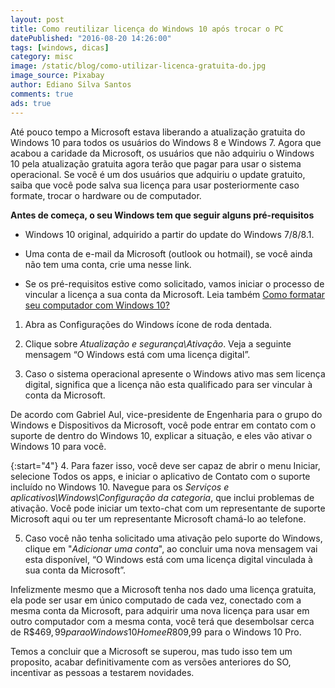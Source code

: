 ```yaml
---
layout: post
title: Como reutilizar licença do Windows 10 após trocar o PC
datePublished: "2016-08-20 14:26:00"
tags: [windows, dicas]
category: misc
image: /static/blog/como-utilizar-licenca-gratuita-do.jpg
image_source: Pixabay
author: Ediano Silva Santos
comments: true
ads: true
---
```


Até pouco tempo a Microsoft estava liberando a atualização gratuita do Windows 10 para todos os usuários do Windows 8 e Windows 7. Agora que acabou a caridade da Microsoft, os usuários que não adquiriu o Windows 10 pela atualização gratuita agora terão que pagar para usar o sistema operacional. Se você é um dos usuários que adquiriu o update gratuito, saiba que você pode salva sua licença para usar posteriormente caso formate, trocar o hardware ou de computador.

**Antes de começa, o seu Windows tem que seguir alguns pré-requisitos**

* Windows 10 original, adquirido a partir do update do Windows 7/8/8.1.

* Uma conta de e-mail da Microsoft (outlook ou hotmail), se você ainda não tem uma conta, crie uma nesse link.

* Se os pré-requisitos estive como solicitado, vamos iniciar o processo de vincular a licença a sua conta da Microsoft. Leia também <a href="http://www.insideblock.com/blog/como-formatar-seu-computador-com.html" target="_blank">Como formatar seu computador com Windows 10?</a>

1. Abra as Configurações do Windows ícone de roda dentada.

2. Clique sobre *Atualização e segurança\Ativação*. Veja a seguinte mensagem “O Windows está com uma licença digital”.

3. Caso o sistema operacional apresente o Windows ativo mas sem licença digital, significa que a licença não esta qualificado para ser vincular à conta da Microsoft.

De acordo com Gabriel Aul, vice-presidente de Engenharia para o grupo do Windows e Dispositivos da Microsoft, você pode entrar em contato com o suporte de dentro do Windows 10, explicar a situação, e eles vão ativar o Windows 10 para você.

{:start="4"}
4. Para fazer isso, você deve ser capaz de abrir o menu Iniciar, selecione Todos os apps, e iniciar o aplicativo de Contato com o suporte incluído no Windows 10. Navegue para os *Serviços e aplicativos\Windows\Configuração da categoria*, que inclui problemas de ativação. Você pode iniciar um texto-chat com um representante de suporte Microsoft aqui ou ter um representante Microsoft chamá-lo ao telefone.

5. Caso você não tenha solicitado uma ativação pelo suporte do Windows, clique em "*Adicionar uma conta*", ao concluir uma nova mensagem vai esta disponível, “O Windows está com uma licença digital vinculada à sua conta da Microsoft”.

Infelizmente mesmo que a Microsoft tenha nos dado uma licença gratuita, ela pode ser usar em único computado de cada vez, conectado com a mesma conta da Microsoft, para adquirir uma nova licença para usar em outro computador com a mesma conta, você terá que desembolsar cerca de R$$469,99 para o Windows 10 Home e R$809,99 para o Windows 10 Pro.

Temos a concluir que a Microsoft se superou, mas tudo isso tem um proposito, acabar definitivamente com as versões anteriores do SO, incentivar as pessoas a testarem novidades.